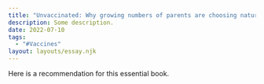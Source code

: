 ```yaml
---
title: "Unvaccinated: Why growing numbers of parents are choosing natural immunity for their children."
description: Some description.
date: 2022-07-10
tags:
  - "#Vaccines"
layout: layouts/essay.njk
---
```

Here is a recommendation for this essential book.